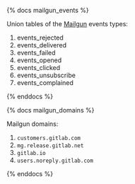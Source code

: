 {% docs mailgun_events %}

Union tables of the [Mailgun](https://www.mailgun.com/) events types:
1. events_rejected
1. events_delivered
1. events_failed
1. events_opened
1. events_clicked
1. events_unsubscribe
1. events_complained

{% enddocs %}


{% docs mailgun_domains %}

Mailgun domains:
1. `customers.gitlab.com`
1. `mg.release.gitlab.net`
1. `gitlab.io`
1. `users.noreply.gitlab.com`

{% enddocs %}